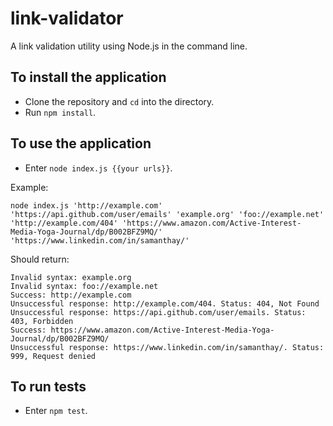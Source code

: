 # link-validator
A link validation utility using Node.js in the command line.

## To install the application
* Clone the repository and `cd` into the directory.
* Run `npm install`.

## To use the application
* Enter `node index.js {{your urls}}`.

Example:

```
node index.js 'http://example.com' 'https://api.github.com/user/emails' 'example.org' 'foo://example.net' 'http://example.com/404' 'https://www.amazon.com/Active-Interest-Media-Yoga-Journal/dp/B002BFZ9MQ/' 'https://www.linkedin.com/in/samanthay/'
```

Should return:
```
Invalid syntax: example.org
Invalid syntax: foo://example.net
Success: http://example.com
Unsuccessful response: http://example.com/404. Status: 404, Not Found
Unsuccessful response: https://api.github.com/user/emails. Status: 403, Forbidden
Success: https://www.amazon.com/Active-Interest-Media-Yoga-Journal/dp/B002BFZ9MQ/
Unsuccessful response: https://www.linkedin.com/in/samanthay/. Status: 999, Request denied
```

## To run tests

* Enter `npm test`.
